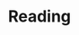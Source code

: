 ---
title: "Reading"
excerpt: "STONER, by John Williams <br/><img src='/images/stoner41.jpg' width='55%'>"
collection: interests
---